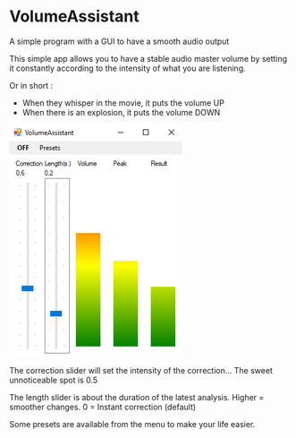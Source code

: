 # VolumeAssistant
A simple program with a GUI to have a smooth audio output

This simple app allows you to have a stable audio master volume by setting it constantly according to the intensity of what you are listening.

Or in short :
- When they whisper in the movie, it puts the volume UP
- When there is an explosion, it puts the volume DOWN

![The GUI](https://github.com/extraltodeus/VolumeAssistant/blob/master/Screenshot.png?raw=true)

The correction slider will set the intensity of the correction... The sweet unnoticeable spot is 0.5

The length slider is about the duration of the latest analysis. Higher = smoother changes. 0 = Instant correction (default)

Some presets are available from the menu to make your life easier.
